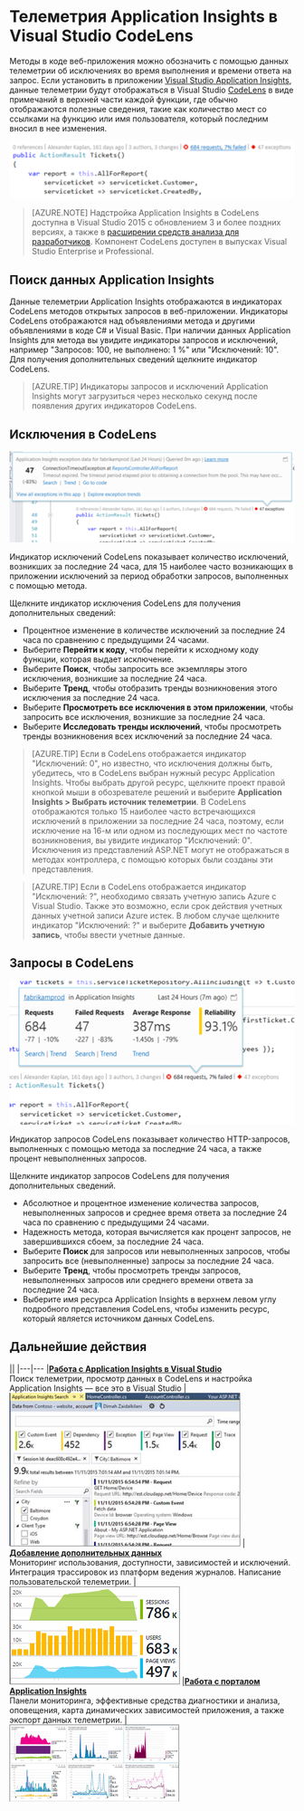 <properties 
	pageTitle="Телеметрия Application Insights в Visual Studio CodeLens | Microsoft Azure" 
	description="Быстро получайте доступ к телеметрии запросов и исключений Application Insights с помощью CodeLens в Visual Studio." 
	services="application-insights" 
    documentationCenter=".net"
	authors="numberbycolors" 
	manager="douge"/>

<tags 
	ms.service="application-insights" 
	ms.workload="tbd" 
	ms.tgt_pltfrm="ibiza" 
	ms.devlang="na" 
	ms.topic="get-started-article" 
	ms.date="08/30/2016" 
	ms.author="daviste"/>
	
# Телеметрия Application Insights в Visual Studio CodeLens

Методы в коде веб-приложения можно обозначить с помощью данных телеметрии об исключениях во время выполнения и времени ответа на запрос. Если установить в приложении [Visual Studio Application Insights](app-insights-overview.md), данные телеметрии будут отображаться в Visual Studio [CodeLens](https://msdn.microsoft.com/library/dn269218.aspx) в виде примечаний в верхней части каждой функции, где обычно отображаются полезные сведения, такие как количество мест со ссылками на функцию или имя пользователя, который последним вносил в нее изменения.

![CodeLens](./media/app-insights-visual-studio-codelens/codelens-overview.png)

> [AZURE.NOTE] Надстройка Application Insights в CodeLens доступна в Visual Studio 2015 с обновлением 3 и более поздних версиях, а также в [расширении средств анализа для разработчиков](https://visualstudiogallery.msdn.microsoft.com/82367b81-3f97-4de1-bbf1-eaf52ddc635a). Компонент CodeLens доступен в выпусках Visual Studio Enterprise и Professional.

## Поиск данных Application Insights

Данные телеметрии Application Insights отображаются в индикаторах CodeLens методов открытых запросов в веб-приложении. Индикаторы CodeLens отображаются над объявлениями метода и другими объявлениями в коде C# и Visual Basic. При наличии данных Application Insights для метода вы увидите индикаторы запросов и исключений, например "Запросов: 100, не выполнено: 1 %" или "Исключений: 10". Для получения дополнительных сведений щелкните индикатор CodeLens.

> [AZURE.TIP] Индикаторы запросов и исключений Application Insights могут загрузиться через несколько секунд после появления других индикаторов CodeLens.

## Исключения в CodeLens

![ПОДЛЕЖИТ УТОЧНЕНИЮ](./media/app-insights-visual-studio-codelens/codelens-exceptions.png)

Индикатор исключений CodeLens показывает количество исключений, возникших за последние 24 часа, для 15 наиболее часто возникающих в приложении исключений за период обработки запросов, выполненных с помощью метода.

Щелкните индикатор исключения CodeLens для получения дополнительных сведений:

* Процентное изменение в количестве исключений за последние 24 часа по сравнению с предыдущими 24 часами.
* Выберите **Перейти к коду**, чтобы перейти к исходному коду функции, которая выдает исключение.
* Выберите **Поиск**, чтобы запросить все экземпляры этого исключения, возникшие за последние 24 часа.
* Выберите **Тренд**, чтобы отобразить тренды возникновения этого исключения за последние 24 часа.
* Выберите **Просмотреть все исключения в этом приложении**, чтобы запросить все исключения, возникшие за последние 24 часа.
* Выберите **Исследовать тренды исключений**, чтобы просмотреть тренды возникновения всех исключений за последние 24 часа.

> [AZURE.TIP] Если в CodeLens отображается индикатор "Исключений: 0", но известно, что исключения должны быть, убедитесь, что в CodeLens выбран нужный ресурс Application Insights. Чтобы выбрать другой ресурс, щелкните проект правой кнопкой мыши в обозревателе решений и выберите **Application Insights > Выбрать источник телеметрии**. В CodeLens отображаются только 15 наиболее часто встречающихся исключений в приложении за последние 24 часа, поэтому, если исключение на 16-м или одном из последующих мест по частоте возникновения, вы увидите индикатор "Исключений: 0". Исключения из представлений ASP.NET могут не отображаться в методах контроллера, с помощью которых были созданы эти представления.

> [AZURE.TIP] Если в CodeLens отображается индикатор "Исключений: ?", необходимо связать учетную запись Azure с Visual Studio. Также это возможно, если срок действия учетных данных учетной записи Azure истек. В любом случае щелкните индикатор "Исключений: ?" и выберите **Добавить учетную запись**, чтобы ввести учетные данные.

## Запросы в CodeLens

![ПОДЛЕЖИТ УТОЧНЕНИЮ](./media/app-insights-visual-studio-codelens/codelens-requests.png)

Индикатор запросов CodeLens показывает количество HTTP-запросов, выполненных с помощью метода за последние 24 часа, а также процент невыполненных запросов.

Щелкните индикатор запросов CodeLens для получения дополнительных сведений.

* Абсолютное и процентное изменение количества запросов, невыполненных запросов и среднее время ответа за последние 24 часа по сравнению с предыдущими 24 часами.
* Надежность метода, которая вычисляется как процент запросов, не завершившихся сбоем, за последние 24 часа.
* Выберите **Поиск** для запросов или невыполненных запросов, чтобы запросить все (невыполненные) запросы за последние 24 часа.
* Выберите **Тренд**, чтобы просмотреть тренды запросов, невыполненных запросов или среднего времени ответа за последние 24 часа.
* Выберите имя ресурса Application Insights в верхнем левом углу подробного представления CodeLens, чтобы изменить ресурс, который является источником данных CodeLens.

## <a name="next"></a>Дальнейшие действия

||
|---|---
|**[Работа с Application Insights в Visual Studio](app-insights-visual-studio.md)**<br/>Поиск телеметрии, просмотр данных в CodeLens и настройка Application Insights — все это в Visual Studio |![Щелкните проект правой кнопкой мыши и последовательно выберите пункты "Application Insights" и "Поиск".](./media/app-insights-visual-studio-trends/34.png)
|**[Добавление дополнительных данных](app-insights-asp-net-more.md)**<br/>Мониторинг использования, доступности, зависимостей и исключений. Интеграция трассировок из платформ ведения журналов. Написание пользовательской телеметрии. | ![Visual studio](./media/app-insights-visual-studio-trends/64.png)
|**[Работа с порталом Application Insights](app-insights-dashboards.md)**<br/>Панели мониторинга, эффективные средства диагностики и анализа, оповещения, карта динамических зависимостей приложения, а также экспорт данных телеметрии. |![Visual Studio](./media/app-insights-visual-studio-trends/62.png)

<!---HONumber=AcomDC_0907_2016-->
